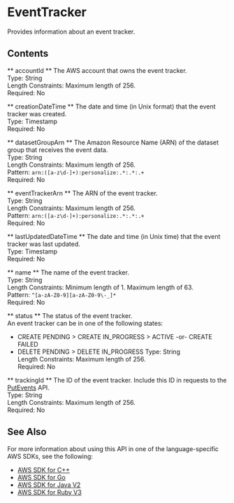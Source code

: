 # EventTracker<a name="API_EventTracker"></a>

Provides information about an event tracker\.

## Contents<a name="API_EventTracker_Contents"></a>

 ** accountId **   <a name="personalize-Type-EventTracker-accountId"></a>
The AWS account that owns the event tracker\.  
Type: String  
Length Constraints: Maximum length of 256\.  
Required: No

 ** creationDateTime **   <a name="personalize-Type-EventTracker-creationDateTime"></a>
The date and time \(in Unix format\) that the event tracker was created\.  
Type: Timestamp  
Required: No

 ** datasetGroupArn **   <a name="personalize-Type-EventTracker-datasetGroupArn"></a>
The Amazon Resource Name \(ARN\) of the dataset group that receives the event data\.  
Type: String  
Length Constraints: Maximum length of 256\.  
Pattern: `arn:([a-z\d-]+):personalize:.*:.*:.+`   
Required: No

 ** eventTrackerArn **   <a name="personalize-Type-EventTracker-eventTrackerArn"></a>
The ARN of the event tracker\.  
Type: String  
Length Constraints: Maximum length of 256\.  
Pattern: `arn:([a-z\d-]+):personalize:.*:.*:.+`   
Required: No

 ** lastUpdatedDateTime **   <a name="personalize-Type-EventTracker-lastUpdatedDateTime"></a>
The date and time \(in Unix time\) that the event tracker was last updated\.  
Type: Timestamp  
Required: No

 ** name **   <a name="personalize-Type-EventTracker-name"></a>
The name of the event tracker\.  
Type: String  
Length Constraints: Minimum length of 1\. Maximum length of 63\.  
Pattern: `^[a-zA-Z0-9][a-zA-Z0-9\-_]*`   
Required: No

 ** status **   <a name="personalize-Type-EventTracker-status"></a>
The status of the event tracker\.  
An event tracker can be in one of the following states:  
+ CREATE PENDING > CREATE IN\_PROGRESS > ACTIVE \-or\- CREATE FAILED
+ DELETE PENDING > DELETE IN\_PROGRESS
Type: String  
Length Constraints: Maximum length of 256\.  
Required: No

 ** trackingId **   <a name="personalize-Type-EventTracker-trackingId"></a>
The ID of the event tracker\. Include this ID in requests to the [PutEvents](https://docs.aws.amazon.com/personalize/latest/dg/API_UBS_PutEvents.html) API\.  
Type: String  
Length Constraints: Maximum length of 256\.  
Required: No

## See Also<a name="API_EventTracker_SeeAlso"></a>

For more information about using this API in one of the language\-specific AWS SDKs, see the following:
+  [ AWS SDK for C\+\+](https://docs.aws.amazon.com/goto/SdkForCpp/personalize-2018-05-22/EventTracker) 
+  [ AWS SDK for Go](https://docs.aws.amazon.com/goto/SdkForGoV1/personalize-2018-05-22/EventTracker) 
+  [ AWS SDK for Java V2](https://docs.aws.amazon.com/goto/SdkForJavaV2/personalize-2018-05-22/EventTracker) 
+  [ AWS SDK for Ruby V3](https://docs.aws.amazon.com/goto/SdkForRubyV3/personalize-2018-05-22/EventTracker) 